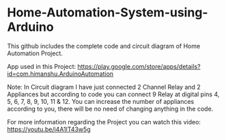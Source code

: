 # Home-Automation-System-using-Arduino
This github includes the complete code and circuit diagram of Home Automation Project.

App used in this Project: https://play.google.com/store/apps/details?id=com.himanshu.ArduinoAutomation

Note: In Circuit diagram I have just connected 2 Channel Relay and 2 Appliances but according to code you can connect 9 Relay at digital pins 4, 5, 6, 7, 8, 9, 10, 11 & 12. You can increase the number of appliances according to you, there will be no need of changing anything in the code.

For more information regarding the Project you can watch this video: https://youtu.be/i4A1lT43w5g
